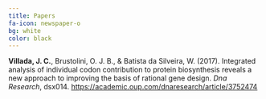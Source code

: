 ```yaml
---
title: Papers
fa-icon: newspaper-o
bg: white
color: black
---
```



**Villada, J. C.**, Brustolini, O. J. B., & Batista da Silveira, W. (2017). Integrated analysis of individual codon contribution to protein biosynthesis reveals a new approach to improving the basis of rational gene design. _Dna Research_, dsx014. https://academic.oup.com/dnaresearch/article/3752474
